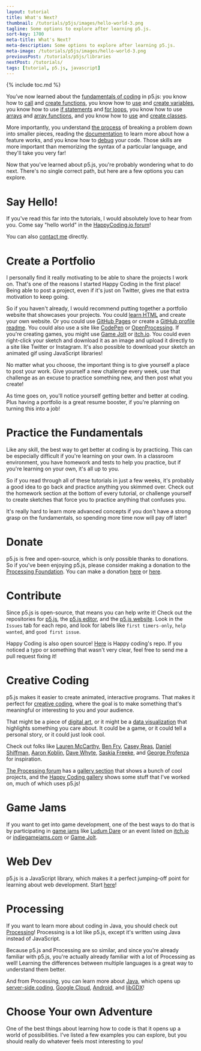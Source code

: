 ```yaml
---
layout: tutorial
title: What's Next?
thumbnail: /tutorials/p5js/images/hello-world-3.png
tagline: Some options to explore after learning p5.js.
sort-key: 1700
meta-title: What's Next?
meta-description: Some options to explore after learning p5.js.
meta-image: /tutorials/p5js/images/hello-world-3.png
previousPost: /tutorials/p5js/libraries
nextPost: /tutorials/
tags: [tutorial, p5.js, javascript]
---
```


{% include toc.md %}

You’ve now learned about the [fundamentals of coding](/tutorials/p5js/welcome-to-coding) in p5.js: you know how to [call](/tutorials/p5js/calling-functions) and [create functions](/tutorials/p5js/creating-functions), you know how to [use](/tutorials/p5js/using-variables) and [create variables](/tutorials/p5js/creating-variables), you know how to use [if statements](/tutorials/p5js/if-statements) and [for loops](/tutorials/p5js/for-loops), you know how to use [arrays](/tutorials/p5js/arrays) and [array functions](/tutorials/p5js/array-functions), and you know how to [use](/tutorials/p5js/using-objects) and [create classes](/tutorials/p5js/creating-classes).

More importantly, you understand [the process](/tutorials/how-to/program) of breaking a problem down into smaller pieces, reading the [documentation](https://p5js.org/reference/) to learn more about how a feature works, and you know how to [debug](/tutorials/p5js/debugging) your code. Those skills are more important than memorizing the syntax of a particular language, and they'll take you very far!

Now that you've learned about p5.js, you're probably wondering what to do next. There's no single correct path, but here are a few options you can explore.

# Say Hello!

If you've read this far into the tutorials, I would absolutely love to hear from you. Come say "hello world" in the [HappyCoding.io forum](https://forum.happycoding.io)!

You can also [contact me](/about/contact) directly.

# Create a Portfolio

I personally find it really motivating to be able to share the projects I work on. That's one of the reasons I started Happy Coding in the first place! Being able to post a project, even if it's just on Twitter, gives me that extra motivation to keep going.

So if you haven't already, I would recommend putting together a portfolio website that showcases your projects. You could [learn HTML](/tutorials/html) and create your own website. Or you could use [GitHub Pages](https://pages.github.com/) or create a [GitHub profile readme](https://docs.github.com/en/free-pro-team@latest/github/setting-up-and-managing-your-github-profile/managing-your-profile-readme). You could also use a site like [CodePen](https://codepen.io/) or [OpenProcessing](https://www.openprocessing.org/). If you're creating games, you might use  [Game Jolt](http://gamejolt.com/) or [itch.io](https://itch.io/). You could even right-click your sketch and download it as an image and upload it directly to a site like Twitter or Instagram. It's also possible to download your sketch an animated gif using JavaScript libraries!

No matter what you choose, the important thing is to give yourself a place to post your work. Give yourself a new challenge every week, use that challenge as an excuse to practice something new, and then post what you create!

As time goes on, you'll notice yourself getting better and better at coding. Plus having a portfolio is a great resume booster, if you're planning on turning this into a job!

# Practice the Fundamentals

Like any skill, the best way to get better at coding is by practicing. This can be especially difficult if you're learning on your own. In a classroom environment, you have homework and tests to help you practice, but if you're learning on your own, it's all up to you.

So if you read through all of these tutorials in just a few weeks, it's probably a good idea to go back and practice anything you skimmed over. Check out the homework section at the bottom of every tutorial, or challenge yourself to create sketches that force you to practice anything that confuses you.

It's really hard to learn more advanced concepts if you don't have a strong grasp on the fundamentals, so spending more time now will pay off later!

# Donate

p5.js is free and open-source, which is only possible thanks to donations. So if you've been enjoying p5.js, please consider making a donation to the [Processing Foundation](https://processingfoundation.org/). You can make a donation [here](https://p5js.org/download/support.html) or [here](https://processingfoundation.org/donate).

# Contribute

Since p5.js is open-source, that means you can help write it! Check out the repositories for [p5.js](https://github.com/processing/p5.js), the [p5.js editor](https://github.com/processing/p5.js-web-editor), and the [p5.js website](https://github.com/processing/p5.js-website). Look in the `Issues` tab for each repo, and look for labels like `first timers-only`, `help wanted`, and `good first issue`.

Happy Coding is also open source! [Here](https://github.com/KevinWorkman/HappyCoding) is Happy coding's repo. If you noticed a typo or something that wasn't very clear, feel free to send me a pull request fixing it!

# Creative Coding

p5.js makes it easier to create animated, interactive programs. That makes it perfect for [creative coding](https://en.wikipedia.org/wiki/Creative_coding), where the goal is to make something that's meaningful or interesting to you and your audience.

That might be a piece of [digital art](https://en.wikipedia.org/wiki/Digital_art), or it might be a [data visualization](https://en.wikipedia.org/wiki/Data_visualization) that highlights something you care about. It could be a game, or it could tell a personal story, or it could just look cool.

Check out folks like [Lauren McCarthy](https://lauren-mccarthy.com/), [Ben Fry](https://benfry.com/), [Casey Reas](https://reas.com/), [Daniel Shiffman](https://shiffman.net/), [Aaron Koblin](http://www.aaronkoblin.com/), [Dave Whyte](http://beesandbombs.com/), [Saskia Freeke](https://sasj.nl/portfolio/), and [George Profenza](https://sensori.al/) for inspiration.

[The Processing forum](https://discourse.processing.org/) has a [gallery section](https://discourse.processing.org/c/gallery/21) that shows a bunch of cool projects, and the [Happy Coding gallery](https://happycoding.io/gallery/) shows some stuff that I've worked on, much of which uses p5.js!

# Game Jams

If you want to get into game development, one of the best ways to do that is by participating in [game jams](https://en.wikipedia.org/wiki/Game_jam) like [Ludum Dare](https://ldjam.com/) or an event listed on [itch.io](https://itch.io/jams) or [indiegamejams.com](http://www.indiegamejams.com/) or [Game Jolt](https://jams.gamejolt.com/browse/active).

# Web Dev

p5.js is a JavaScript library, which makes it a perfect jumping-off point for learning about web development. Start [here](/tutorials/p5js/web-dev)!

# Processing

If you want to learn more about coding in Java, you should check out [Processing](/tutorials/processing)! Processing is a lot like p5.js, except it's written using Java instead of JavaScript.

Because p5.js and Processing are so similar, and since you're already familiar with p5.js, you're actually already familiar with a lot of Processing as well! Learning the differences between multiple languages is a great way to understand them better.

And from Processing, you can learn more about [Java](/tutorials/java), which opens up [server-side coding](/tutorials/java-server), [Google Cloud](/tutorials/google-cloud), [Android](/tutorials/android), and [libGDX](/tutorials/libgdx)!

# Choose Your own Adventure

One of the best things about learning how to code is that it opens up a world of possibilities. I've listed a few examples you can explore, but you should really do whatever feels most interesting to you!